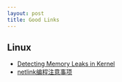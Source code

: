 ```yaml
---
layout: post
title: Good Links
---
```


## Linux
 - [Detecting Memory Leaks in Kernel][memory leaks]
 - [netlink编程注意事项][netlink]




[memory leaks]:http://blog.csdn.net/stevenliyong/article/details/6220776
[netlink]:http://blog.csdn.net/sealyao/article/details/4628141
